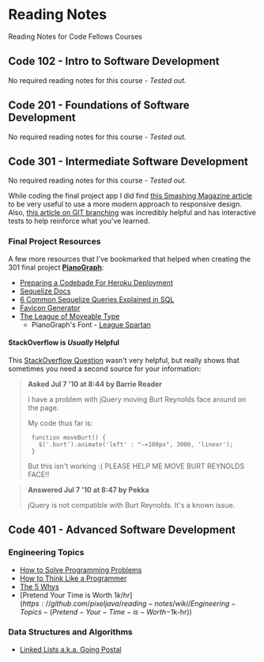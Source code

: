 # Reading Notes
Reading Notes for Code Fellows Courses

## Code 102 - Intro to Software Development
No required reading notes for this course - *Tested out.*

## Code 201 - Foundations of Software Development
No required reading notes for this course - *Tested out.*

## Code 301 - Intermediate Software Development
No required reading notes for this course - *Tested out.*

While coding the final project app I did find [this Smashing Magazine article](https://www.smashingmagazine.com/2016/05/fluid-typography/) to be very useful to use a more modern approach to responsive design. Also, [this article on GIT branching](https://learngitbranching.js.org/) was incredibly helpful and has interactive tests to help reinforce what you've learned.

### Final Project Resources

A few more resources that I've bookmarked that helped when creating the 301 final project **[PianoGraph](https://github.com/pixeljava/pianograph)**:
- [Preparing a Codebade For Heroku Deployment](https://devcenter.heroku.com/articles/preparing-a-codebase-for-heroku-deployment)
- [Sequelize Docs](https://sequelize.org/master/)
- [6 Common Sequelize Queries Explained in SQL](https://maximorlov.com/6-common-sequelize-queries-rewritten-in-sql/)
- [Favicon Generator](https://favicon.io/)
- [The League of Moveable Type](https://www.theleagueofmoveabletype.com/)
  - PianoGraph's Font - [League Spartan](https://www.theleagueofmoveabletype.com/league-spartan)

#### StackOverflow is *Usually* Helpful

This [StackOverflow Question](https://stackoverflow.com/questions/3193211/help-me-move-burt-reynolds-face-jquery) wasn't very helpful, but really shows that sometimes you need a second source for your information:

>**Asked Jul 7 '10 at 8:44 by Barrie Reader**
>
>I have a problem with jQuery moving Burt Reynolds face around on the page.
>
>My code thus far is:
>```
>  function moveBurt() {
>    $('.burt').animate('left' : "-=100px", 3000, 'linear');
>  }
>```
>
>But this isn't working :(
>PLEASE HELP ME MOVE BURT REYNOLDS FACE!!

>**Answered Jul 7 '10 at 8:47 by Pekka**
>
>jQuery is not compatible with Burt Reynolds. It's a known issue.

## Code 401 - Advanced Software Development

### Engineering Topics
 - [How to Solve Programming Problems](https://github.com/pixeljava/reading-notes/wiki/Engineering-Topics-(How-to-Solve-Programming-Problems))
 - [How to Think Like a Programmer](https://github.com/pixeljava/reading-notes/wiki/Engineering-Topics-(How-to-Think-Like-a-Programmer))
 - [The 5 Whys](https://github.com/pixeljava/reading-notes/wiki/Engineering-Topics-(The-5-Whys))
 - [Pretend Your Time is Worth $1k/hr](https://github.com/pixeljava/reading-notes/wiki/Engineering-Topics-(Pretend-Your-Time-is-Worth-$1k-hr))
 
 ### Data Structures and Algorithms
 - [Linked Lists a.k.a. Going Postal](https://github.com/jeremyp-401-advanced-javascript/reading-notes/wiki/Linked-Lists-(a.k.a-'Going-Postal'))
